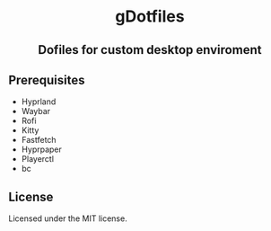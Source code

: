 <h1 align="center">gDotfiles</h1>
<h2 align="center">Dofiles for custom desktop enviroment</h2>

## Prerequisites

* Hyprland
* Waybar
* Rofi
* Kitty
* Fastfetch
* Hyprpaper
* Playerctl
* bc

## License

Licensed under the MIT license.
